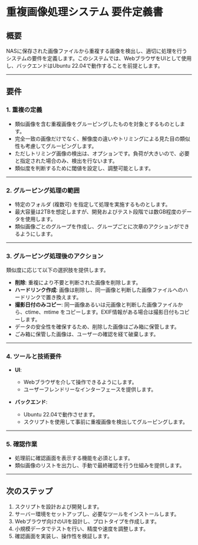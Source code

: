 # 重複画像処理システム 要件定義書

## 概要

NASに保存された画像ファイルから重複する画像を検出し、適切に処理を行うシステムの要件を定義します。このシステムでは、WebブラウザをUIとして使用し、バックエンドはUbuntu 22.04で動作することを前提とします。

---

## 要件

### 1. 重複の定義

- 類似画像を含む重複画像をグルーピングしたものを対象とするものとします。
- 完全一致の画像だけでなく、解像度の違いやトリミングによる見た目の類似性も考慮してグルーピングします。
- ただしトリミング画像の検出は、オプションです。負荷が大きいので、必要と指定された場合のみ、検出を行ないます。
- 類似度を判断するために閾値を設定し、調整可能とします。

---

### 2. グルーピング処理の範囲

- 特定のフォルダ (複数可) を指定して処理を実施するものとします。
- 最大容量は2TBを想定しますが、開発およびテスト段階では数GB程度のデータを使用します。
- 類似画像ごとのグループを作成し、グループごとに次章のアクションができるようにします。

---

### 3. グルーピング処理後のアクション

類似度に応じて以下の選択肢を提供します。

- **削除**: 重複により不要と判断された画像を削除します。
- **ハードリンク作成**: 画像は削除し、同一画像と判断した画像ファイルへのハードリンクで置き換えます。
- **撮影日付のみコピー**: 同一画像あるいは元画像と判断した画像ファイルから、ctime、mtime をコピーします。EXIF情報がある場合は撮影日付もコピーします。
- データの安全性を確保するため、削除した画像はごみ箱に保管します。
- ごみ箱に保管した画像は、ユーザーの確認を経て破棄します。

---

### 4. ツールと技術要件

- **UI**:
  
  - Webブラウザを介して操作できるようにします。
  - ユーザーフレンドリーなインターフェースを提供します。

- **バックエンド**:
  
  - Ubuntu 22.04で動作させます。
  - スクリプトを使用して事前に重複画像を検出してグルーピングします。

---

### 5. 確認作業

- 処理前に確認画面を表示する機能を必須とします。
- 類似画像のリストを出力し、手動で最終確認を行う仕組みを提供します。

---

## 次のステップ

1. スクリプトを設計および開発します。
2. サーバー環境をセットアップし、必要なツールをインストールします。
3. Webブラウザ向けのUIを設計し、プロトタイプを作成します。
4. 小規模データでテストを行い、精度や速度を調整します。
5. 確認画面を実装し、操作性を検証します。
